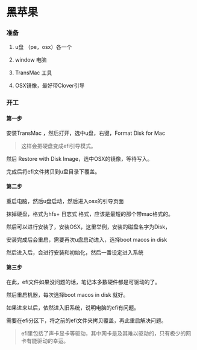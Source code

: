 # 黑苹果

### 准备

1. u盘 （pe，osx）各一个

2. window 电脑

3. TransMac 工具

4. OSX镜像，最好带Clover引导

### 开工

#### 第一步

安装TransMac ，然后打开，选中u盘，右键，Format Disk for Mac

> 这样会把硬盘变成efi引导模式。

然后 Restore with Disk Image，选中OSX的镜像，等待写入。

完成后将efi文件拷贝到u盘目录下覆盖。

#### 第二步

重启电脑，然后u盘启动，然后进入osx的引导页面

抹掉硬盘，格式为hfs+ 日志式 格式，应该是最短的那个带mac格式的。

然后可以进行安装了，安装OSX，这里举例，安装的磁盘名字为Disk，

安装完成后会重启，需要再次u盘启动进入，选择boot macos in disk

然后进入后，会进行安装和初始化，然后一番设定进入系统

#### 第三步

在此，efi文件如果没问题的话，笔记本多数硬件都是可驱动的了。

然后重启机器，每次选择boot macos in disk 就好。

如果进来以后，依然进入旧系统，说明电脑的efi有问题。

需要在efi分区下，将之前的efi文件夹拷贝覆盖，再此重启解决问题。

> efi里包括了声卡显卡等驱动，其中网卡是及其难以驱动的，只有极少的网卡有能驱动的幸运。






